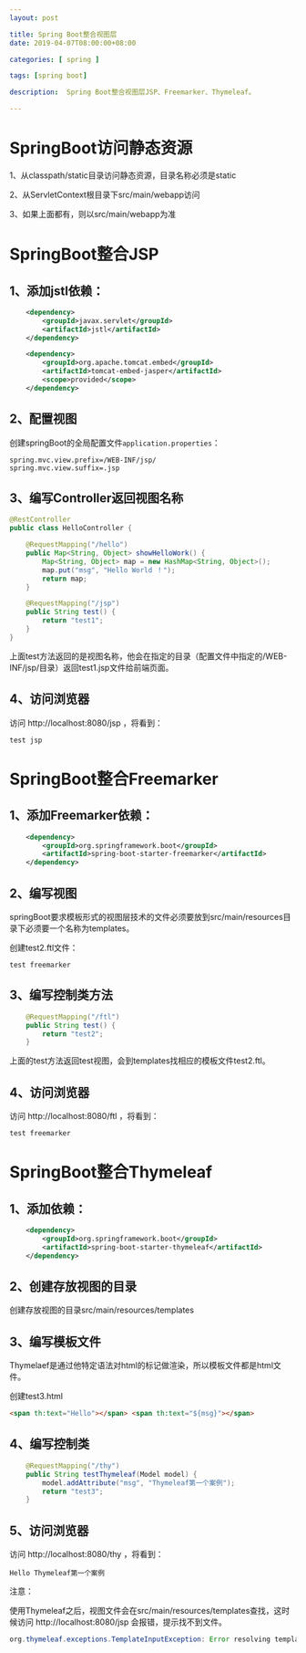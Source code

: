 ```yaml
---
layout: post

title: Spring Boot整合视图层
date: 2019-04-07T08:00:00+08:00

categories: [ spring ]

tags: [spring boot]

description:  Spring Boot整合视图层JSP、Freemarker、Thymeleaf。

---
```


# SpringBoot访问静态资源

1、从classpath/static目录访问静态资源，目录名称必须是static

2、从ServletContext根目录下src/main/webapp访问

3、如果上面都有，则以src/main/webapp为准

# SpringBoot整合JSP

## 1、添加jstl依赖：

```xml
    <dependency>
        <groupId>javax.servlet</groupId>
        <artifactId>jstl</artifactId>
    </dependency>

    <dependency>
        <groupId>org.apache.tomcat.embed</groupId>
        <artifactId>tomcat-embed-jasper</artifactId>
        <scope>provided</scope>
    </dependency>
```

## 2、配置视图

创建springBoot的全局配置文件`application.properties`：

```properties
spring.mvc.view.prefix=/WEB-INF/jsp/
spring.mvc.view.suffix=.jsp
```

## 3、编写Controller返回视图名称

```java
@RestController
public class HelloController {

    @RequestMapping("/hello")
    public Map<String, Object> showHelloWork() {
        Map<String, Object> map = new HashMap<String, Object>();
        map.put("msg", "Hello World ！");
        return map;
    }

    @RequestMapping("/jsp")
    public String test() {
        return "test1";
    }
}
```

上面test方法返回的是视图名称，他会在指定的目录（配置文件中指定的/WEB-INF/jsp/目录）返回test1.jsp文件给前端页面。

## 4、访问浏览器

访问 http://localhost:8080/jsp ，将看到：

```
test jsp
```

# SpringBoot整合Freemarker

## 1、添加Freemarker依赖：

```xml
    <dependency>
        <groupId>org.springframework.boot</groupId>
        <artifactId>spring-boot-starter-freemarker</artifactId>
    </dependency>
```

## 2、编写视图

springBoot要求模板形式的视图层技术的文件必须要放到src/main/resources目录下必须要一个名称为templates。

创建test2.ftl文件：

```
test freemarker
```

## 3、编写控制类方法

```java
    @RequestMapping("/ftl")
    public String test() {
        return "test2";
    }
```

上面的test方法返回test视图，会到templates找相应的模板文件test2.ftl。

## 4、访问浏览器

访问 http://localhost:8080/ftl ，将看到：

```
test freemarker
```

# SpringBoot整合Thymeleaf

## 1、添加依赖：

```xml
    <dependency>
        <groupId>org.springframework.boot</groupId>
        <artifactId>spring-boot-starter-thymeleaf</artifactId>
    </dependency>
```

## 2、创建存放视图的目录

创建存放视图的目录src/main/resources/templates

## 3、编写模板文件

Thymelaef是通过他特定语法对html的标记做渲染，所以模板文件都是html文件。

创建test3.html

```html
<span th:text="Hello"></span> <span th:text="${msg}"></span>
```

## 4、编写控制类

```java
    @RequestMapping("/thy")
    public String testThymeleaf(Model model) {
        model.addAttribute("msg", "Thymeleaf第一个案例");
        return "test3";
    }
```

## 5、访问浏览器

访问 http://localhost:8080/thy ，将看到：

```
Hello Thymeleaf第一个案例
```

注意：

使用Thymeleaf之后，视图文件会在src/main/resources/templates查找，这时候访问 http://localhost:8080/jsp 会报错，提示找不到文件。

```java
org.thymeleaf.exceptions.TemplateInputException: Error resolving template "test1", template might not exist or might not be accessible by any of the configured Template Resolvers
```
